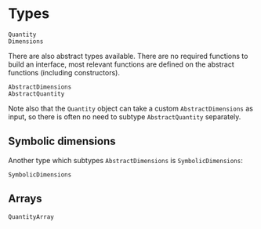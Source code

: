 # Types

```@docs
Quantity
Dimensions
```

There are also abstract types available. There are no required
functions to build an interface, most relevant functions are
defined on the abstract functions (including constructors).

```@docs
AbstractDimensions
AbstractQuantity
```

Note also that the `Quantity` object can take a custom `AbstractDimensions`
as input, so there is often no need to subtype `AbstractQuantity` separately.

## Symbolic dimensions

Another type which subtypes `AbstractDimensions` is `SymbolicDimensions`:

```@docs
SymbolicDimensions
```

## Arrays

```@docs
QuantityArray
```
